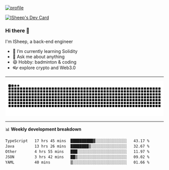 [![profile](https://user-images.githubusercontent.com/54968314/208005045-e4b42f3b-833d-4242-bfcc-e764865553a2.svg)](https://www.calligrapher.ai/)

<a href="https://app.daily.dev/linziyang1106"><img src="https://api.daily.dev/devcards/v2/i4Spwx5Skx5FpTqWcwoit.png?r=kgx&type=wide" width="652" alt="ISheep's Dev Card"/></a>

### Hi there 🐏

I'm ISheep, a back-end engineer

- 🔭 I’m currently learning Solidity
- 💬 Ask me about anything
- 😄 Hobby: badminton & coding
- 👓 explore crypto and Web3.0

-------

![](https://raw.githubusercontent.com/ISheepp/ISheepp/output/github-contribution-grid-snake.svg)

-------

📊 **Weekly development breakdown**
<!--START_SECTION:waka-->

```txt
TypeScript   17 hrs 45 mins  ██████████▓░░░░░░░░░░░░░░   43.17 %
Java         13 hrs 26 mins  ████████▒░░░░░░░░░░░░░░░░   32.67 %
Other        4 hrs 55 mins   ███░░░░░░░░░░░░░░░░░░░░░░   11.97 %
JSON         3 hrs 42 mins   ██▒░░░░░░░░░░░░░░░░░░░░░░   09.02 %
YAML         40 mins         ▒░░░░░░░░░░░░░░░░░░░░░░░░   01.66 %
```

<!--END_SECTION:waka-->
